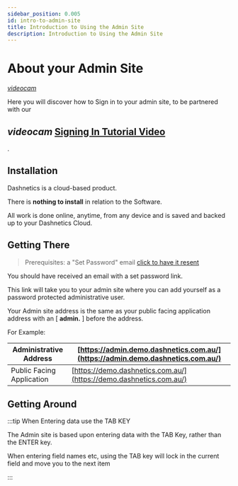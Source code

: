 ```yaml
---
sidebar_position: 0.005
id: intro-to-admin-site
title: Introduction to Using the Admin Site
description: Introduction to Using the Admin Site
---
```


# About your Admin Site
[<i className="material-icons-h1 end">videocam</i>](/vids/Dashnetics-Unboxing.mp4)

Here you will discover how to Sign in to your admin site, to be partnered with our <h2><i className="material-icons-h2">videocam</i> [Signing In Tutorial Video](/vids/Dashnetics-SigningIn.mp4)</h2>.

## Installation

Dashnetics is a cloud-based product.

There is **nothing to install** in relation to the Software.

All work is done online, anytime, from any device and is saved and backed up to your Dashnetics Cloud.


## Getting There

> Prerequisites: a "Set Password" email [click to have it resent](mailto:help@dashnetics.com.au?subject=send_user_setup_email)


You should have received an email with a set password link.

This link will take you to your admin site where you can add yourself as a password protected administrative user.

Your Admin site address is the same as your public facing application address with an [ **admin.** ] before the address.

For Example:


|Administrative Address | [https://admin.demo.dashnetics.com.au/](https://admin.demo.dashnetics.com.au/) |  
| ----------------------|-------------------------- |
| Public Facing Application | [https://demo.dashnetics.com.au/](https://demo.dashnetics.com.au/) |


## Getting Around


:::tip  When Entering data use the TAB KEY

The Admin site is based upon entering data with the TAB Key, rather than the ENTER key.

When entering field names etc, using the TAB key will lock in the current field and move you to the next item

:::

